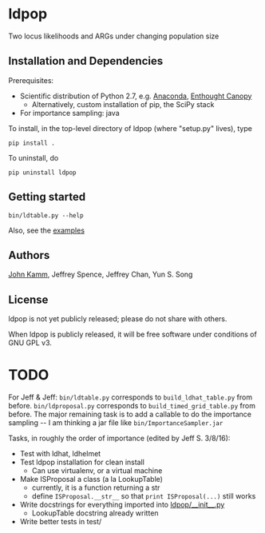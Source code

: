 # ldpop
Two locus likelihoods and ARGs under changing population size

## Installation and Dependencies

Prerequisites:
* Scientific distribution of Python 2.7, e.g. [Anaconda](http://continuum.io/downloads), [Enthought Canopy](https://www.enthought.com/products/canopy/)
  * Alternatively, custom installation of pip, the SciPy stack
* For importance sampling: java

To install, in the top-level directory of ldpop (where "setup.py" lives), type
```
pip install .
```

To uninstall, do
```
pip uninstall ldpop
```

## Getting started

```
bin/ldtable.py --help
```
Also, see the [examples](example/)

## Authors

[John Kamm](mailto:jkamm@stat.berkeley.edu), Jeffrey Spence, Jeffrey Chan, Yun S. Song

## License

ldpop is not yet publicly released; please do not share with others.

When ldpop is publicly released, it will be free software under conditions of GNU GPL v3.

# TODO

For Jeff & Jeff: `bin/ldtable.py` corresponds to `build_ldhat_table.py` from before. `bin/ldproposal.py` corresponds to `build_timed_grid_table.py` from before. The major remaining task is to add a callable to do the importance sampling -- I am thinking a jar file like `bin/ImportanceSampler.jar`

Tasks, in roughly the order of importance (edited by Jeff S. 3/8/16):
* Test with ldhat, ldhelmet  
* Test ldpop installation for clean install
  * Can use virtualenv, or a virtual machine  
* Make ISProposal a class (a la LookupTable)
  * currently, it is a function returning a str
  * define `ISProposal.__str__` so that `print ISProposal(...)` still works
* Write docstrings for everything imported into [ldpop/\_\_init\_\_.py](ldpop/__init__.py)
  * LookupTable docstring already written
* Write better tests in test/
